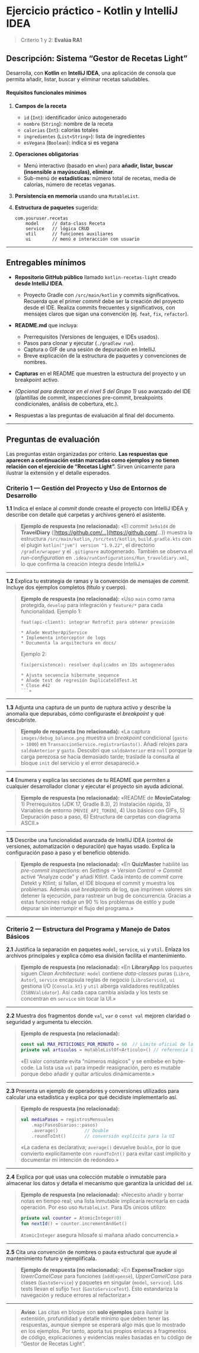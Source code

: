 # Ejercicio práctico - Kotlin y IntelliJ IDEA

> Criterio 1 y 2: **Evalúa RA1**

## Descripción: Sistema “Gestor de Recetas Light”

Desarrolla, con **Kotlin** en **IntelliJ IDEA**, una aplicación de consola que permita añadir, listar, buscar y eliminar recetas saludables.

#### Requisitos funcionales mínimos

1. **Campos de la receta**

    * `id` (`Int`): identificador único autogenerado
    * `nombre` (`String`): nombre de la receta
    * `calorias` (`Int`): calorías totales
    * `ingredientes` (`List<String>`): lista de ingredientes
    * `esVegana` (`Boolean`): indica si es vegana

2. **Operaciones obligatorias**

    * Menú interactivo (basado en `when`) para **añadir, listar, buscar (insensible a mayúsculas), eliminar**.
    * Sub-menú de **estadísticas**: número total de recetas, media de calorías, número de recetas veganas.

3. **Persistencia en memoria** usando una `MutableList`.

4. **Estructura de paquetes** sugerida:

   ```text
   com.youruser.recetas
       model     // data-class Receta
       service   // lógica CRUD
       util      // funciones auxiliares
       ui        // menú e interacción con usuario
   ```
---

## Entregables mínimos

* **Repositorio GitHub público** llamado `kotlin-recetas-light` creado **desde IntelliJ IDEA**.

    * Proyecto Gradle con `/src/main/kotlin` y commits significativos. Recuerda que el primer *commit* debe ser la creación del proyecto desde el IDE. Realiza commits frecuentes y significativos, con mensajes claros que sigan una convención (ej. `feat`, `fix`, `refactor`).
  
* **README.md** que incluya:

    * Prerrequisitos (Versiones de lenguajes, e IDEs usados).
    * Pasos para clonar y ejecutar (`./gradlew run`).
    * Captura o GIF de una sesión de depuración en IntelliJ.
    * Breve explicación de la estructura de paquetes y convenciones de nombres.
* **Capturas** en el README que muestren la estructura del proyecto y un breakpoint activo.
* *(Opcional para destacar en el nivel 5 del Grupo 1)* uso avanzado del IDE (plantillas de commit, inspecciones pre-commit, breakpoints condicionales, análisis de cobertura, etc.).
* Respuestas a las preguntas de evaluación al final del documento.

---

## Preguntas de evaluación

Las preguntas están organizadas por criterio. **Las respuestas que aparecen a continuación están marcadas como ejemplos y no tienen relación con el ejercicio de “Recetas Light”.** Sirven únicamente para ilustrar la extensión y el detalle esperados.


### Criterio 1 — Gestión del Proyecto y Uso de Entornos de Desarrollo

**1.1** Indica el enlace al *commit* donde creaste el proyecto con IntelliJ IDEA y describe con detalle qué carpetas y archivos generó el asistente.

> **Ejemplo de respuesta (no relacionada):**
> «El *commit* `3e9a1d4` de **TravelDiary** ([https://github.com/...](https://github.com/...)) muestra la estructura `/src/main/kotlin`, `/src/test/kotlin`, `build.gradle.kts` con el plugin `kotlin("jvm") version "1.9.22"`, el directorio `/gradle/wrapper` y el `.gitignore` autogenerado. También se observa el *run-configuration* en `.idea/runConfigurations/Run_traveldiary.xml`, lo que confirma la creación íntegra desde IntelliJ.»

---

**1.2** Explica tu estrategia de ramas y la convención de mensajes de *commit*. Incluye dos ejemplos completos (título y cuerpo).

> **Ejemplo de respuesta (no relacionada):**
> «Uso `main` como rama protegida, `develop` para integración y `feature/*` para cada funcionalidad. Ejemplo 1:
>
> ```
> feat(api-client): integrar Retrofit para obtener previsión
>
> * Añade WeatherApiService
> * Implementa interceptor de logs
> * Documenta la arquitectura en docs/
> ```
>
> Ejemplo 2:
>
> ````
> fix(persistence): resolver duplicados en IDs autogenerados
>
> * Ajusta secuencia hibernate_sequence
> * Añade test de regresión DuplicateIdTest.kt
> * Close #42
> ```»
> ````

---

**1.3** Adjunta una captura de un punto de ruptura activo y describe la anomalía que depurabas, cómo configuraste el *breakpoint* y qué descubriste.

> **Ejemplo de respuesta (no relacionada):**
> «La captura `images/debug_balance.png` muestra un *breakpoint* condicional (`gasto > 1000`) en `TransaccionService.registrarGasto()`. Añadí relojes para `saldoAnterior` y `gasto`. Descubrí que `saldoAnterior` era `null` porque la carga perezosa se hacía demasiado tarde; trasladé la consulta al bloque `init` del servicio y el error desapareció.»

---

**1.4** Enumera y explica las secciones de tu README que permiten a cualquier desarrollador clonar y ejecutar el proyecto sin ayuda adicional.

> **Ejemplo de respuesta (no relacionada):**
> «README de **MovieCatalog**: 1) Prerrequisitos (JDK 17, Gradle 8.3), 2) Instalación rápida, 3) Variables de entorno (`MOVIE_API_TOKEN`), 4) Uso básico con GIFs, 5) Depuración paso a paso, 6) Estructura de carpetas con diagrama ASCII.»

---

**1.5** Describe una funcionalidad avanzada de IntelliJ IDEA (control de versiones, automatización o depuración) que hayas usado. Explica la configuración paso a paso y el beneficio obtenido.

> **Ejemplo de respuesta (no relacionada):**
> «En **QuizMaster** habilité las *pre-commit inspections*: en *Settings → Version Control → Commit* activé “Analyze code” y añadí Ktlint. Cada intento de *commit* corre Detekt y Ktlint; si fallan, el IDE bloquea el commit y muestra los problemas. Además usé *breakpoints* de log, que imprimen valores sin detener la ejecución, para rastrear un bug de concurrencia. Gracias a estas funciones reduje un 90 % los problemas de estilo y pude depurar sin interrumpir el flujo del programa.»

---

### Criterio 2 — Estructura del Programa y Manejo de Datos Básicos

**2.1** Justifica la separación en paquetes `model`, `service`, `ui` y `util`. Enlaza los archivos principales y explica cómo esa división facilita el mantenimiento.

> **Ejemplo de respuesta (no relacionada):**
> «En **LibraryApp** los paquetes siguen *Clean Architecture*: `model` contiene *data-classes* puras (`Libro`, `Autor`), `service` encapsula reglas de negocio (`LibroService`), `ui` gestiona I/O (`Consola.kt`) y `util` alberga validadores reutilizables (`ISBNValidator`). Así cada capa cambia aislada y los tests se concentran en `service` sin tocar la UI.»

---

**2.2** Muestra dos fragmentos donde `val`, `var` o `const val` mejoren claridad o seguridad y argumenta tu elección.

> **Ejemplo de respuesta (no relacionada):**
>
> ```kotlin
> const val MAX_PETICIONES_POR_MINUTO = 60  // Límite oficial de la API
> private val articulos = mutableListOf<Articulo>() // referencia inmutable, contenido mutable
> ```
>
> «El valor constante evita “números mágicos” y se embebe en byte-code. La lista usa `val` para impedir reasignación, pero es mutable porque debo añadir y quitar artículos dinámicamente.»

---

**2.3** Presenta un ejemplo de operadores y conversiones utilizados para calcular una estadística y explica por qué decidiste implementarlo así.

> **Ejemplo de respuesta (no relacionada):**
>
> ```kotlin
> val mediaPasos = registrosMensuales
>     .map(PasosDiarios::pasos)
>     .average()          // Double
>     .roundToInt()       // conversión explícita para la UI
> ```
>
> «La cadena es declarativa; `average()` devuelve `Double`, por lo que convierto explícitamente con `roundToInt()` para evitar cast implícito y documentar mi intención de redondeo.»

---

**2.4** Explica por qué usas una colección mutable o inmutable para almacenar los datos y detalla el mecanismo que garantiza la unicidad del `id`.

> **Ejemplo de respuesta (no relacionada):**
> «Necesito añadir y borrar notas en tiempo real; una lista inmutable implicaría recrearla en cada operación. Por eso uso `MutableList`. Para IDs únicos utilizo:
>
> ```kotlin
> private val counter = AtomicInteger(0)
> fun nextId() = counter.incrementAndGet()
> ```
>
> `AtomicInteger` asegura hilosafe si mañana añado concurrencia.»

---

**2.5** Cita una convención de nombres o pauta estructural que ayude al mantenimiento futuro y ejemplifícala.

> **Ejemplo de respuesta (no relacionada):**
> «En **ExpenseTracker** sigo *lowerCamelCase* para funciones (`addExpense`), *UpperCamelCase* para clases (`GastoService`) y paquetes en singular (`model`, `service`). Los tests llevan el sufijo `Test` (`GastoServiceTest`). Esto estandariza la navegación y reduce errores al refactorizar.»

---

> **Aviso**: Las citas en bloque son **solo ejemplos** para ilustrar la extensión, profundidad y detalle mínimo que deben tener las respuestas, aunque siempre se esperará algo más que lo mostrado en los ejemplos. Por tanto, aporta tus propios enlaces a fragmentos de código, explicaciones y evidencias reales basadas en tu código de “Gestor de Recetas Light”.
